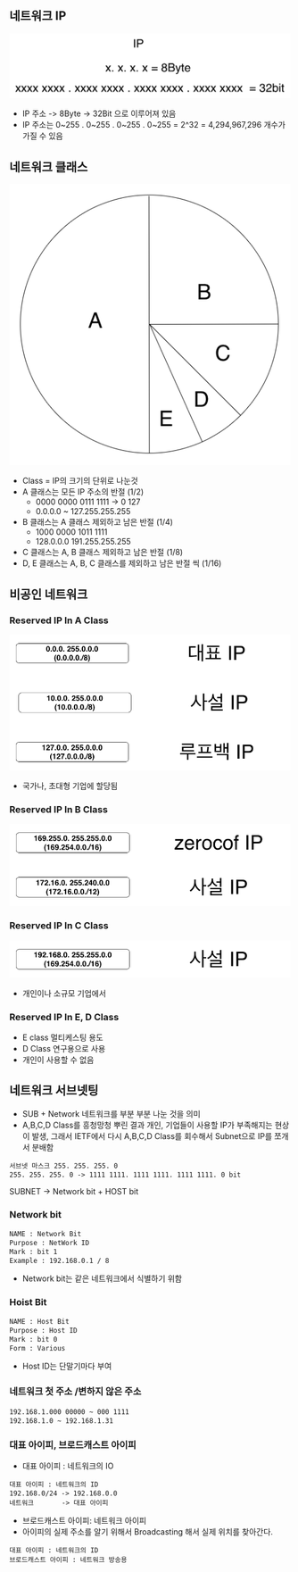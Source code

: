 ## 네트워크 IP
![](../assets/ip-class-1.png)

* IP 주소 -> 8Byte -> 32Bit 으로 이루어져 있음
* IP 주소는  0~255 . 0~255 . 0~255 . 0~255 = 2^32 = 4,294,967,296 개수가 가질 수 있음


## 네트워크 클래스
![](../assets/ip-class-.png)

* Class = IP의 크기의 단위로 나눈것
* A 클래스는 모든 IP 주소의 반절 (1/2)
  * 0000 0000 0111 1111 -> 0 127
  * 0.0.0.0 ~ 127.255.255.255
* B 클래스는 A 클래스 제외하고 남은 반절 (1/4)
  * 1000 0000  1011 1111
  * 128.0.0.0 191.255.255.255
* C 클래스는 A, B 클래스 제외하고 남은 반절 (1/8)
* D, E 클래스는 A, B, C 클래스를 제외하고 남은 반절 씩 (1/16)

## 비공인 네트워크

### Reserved IP In A Class
![](../assets/ip-class-apng.png)
* 국가나, 초대형 기업에 할당됨

### Reserved IP In B Class
![](../assets/ip-class-b.png)

### Reserved IP In C Class
![](../assets/ip-class-cpng.png)
*  개인이나 소규모 기업에서 

### Reserved IP In E, D Class
* E class 멀티케스팅 용도
* D Class 연구용으로 사용
* 개인이 사용할 수 없음

## 네트워크 서브넷팅
* SUB + Network 네트워크를 부분 부분 나눈 것을 의미
* A,B,C,D Class를 흥청망청 뿌린 결과 개인, 기업들이 사용할 IP가 부족해지는 현상이 발생, 그래서 IETF에서 다시 A,B,C,D Class를 회수해서 Subnet으로 IP를 쪼개서 분배함

```
서브넷 마스크 255. 255. 255. 0
255. 255. 255. 0 -> 1111 1111. 1111 1111. 1111 1111. 0 bit
```
SUBNET -> Network bit + HOST bit

### Network bit
```
NAME : Network Bit
Purpose : NetWork ID
Mark : bit 1
Example : 192.168.0.1 / 8
```
* Network bit는 같은 네트워크에서 식별하기 위함

### Hoist Bit
```
NAME : Host Bit
Purpose : Host ID
Mark : bit 0
Form : Various
```
* Host ID는 단말기마다 부여

### 네트워크 첫 주소 /변하지 않은 주소
```
192.168.1.000 00000 ~ 000 1111
192.168.1.0 ~ 192.168.1.31
```

### 대표 아이피, 브로드캐스트 아이피
* 대표 아이피 : 네트워크의 IO
```
대표 아이피 : 네트워크의 ID
192.168.0/24 -> 192.168.0.0
네트워크       -> 대표 아이피
```
* 브로드캐스트 아이피: 네트워크 아이피
* 아이피의 실제 주소를 알기 위해서 Broadcasting 해서 실제 위치를 찾아간다.
```
대표 아이피 : 네트워크의 ID
브로드캐스트 아이피 : 네트워크 방송용
```
